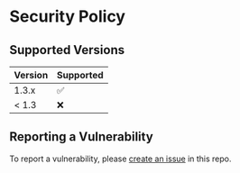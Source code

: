 # Security Policy

## Supported Versions

| Version | Supported          |
| ------- | ------------------ |
| 1.3.x   | :white_check_mark: |
| < 1.3   | :x:                |

## Reporting a Vulnerability

To report a vulnerability, please
[create an issue](https://github.com/integreat-io/integreat-authenticator-oauth2/issues) in this
repo.
